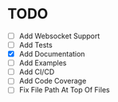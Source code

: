 # TODO

- [ ] Add Websocket Support
- [ ] Add Tests
- [x] Add Documentation
- [ ] Add Examples
- [ ] Add CI/CD
- [ ] Add Code Coverage
- [ ] Fix File Path At Top Of Files
